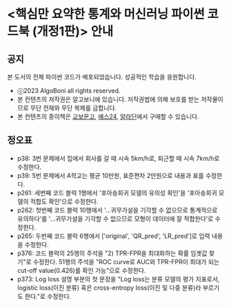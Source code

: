 # <핵심만 요약한 통계와 머신러닝 파이썬 코드북 (개정1판)> 안내
## 공지
본 도서의 전체 파이썬 코드가 배포되었습니다. 성공적인 학습을 응원합니다.
- ⓒ2023 AlgoBoni all rights reserved.
- 본 컨텐츠의 저작권은 알고보니에 있습니다. 저작권법에 의해 보호를 받는 저작물이므로 무단 전재와 무단 복제를 금합니다.
- 본 컨텐츠의 종이책은 [교보문고](https://product.kyobobook.co.kr/detail/S000209591909), [예스24](https://www.yes24.com/Product/Goods/122661688), [알라딘](https://www.aladin.co.kr/shop/wproduct.aspx?ItemId=325299435)에서 구매할 수 있습니다. 
  
## 정오표
- p38: 3번 문제에서 집에서 회사를 갈 때 시속 5km/h로, 퇴근할 때 시속 7km/h로 수정한다.
- p39: 5번 문제에서 A학교는 평균 10만원, 표준편차 2만원으로 내용과 표를 수정한다.
- p261: 세번째 코드 블럭 1행에서 '포아송회귀 모델의 유의성 확인'을 '포아송회귀 모델의 적합도 확인'으로 수정한다.
- p262: 첫번째 코드 블럭 10행에서 '...귀무가설을 기각할 수 없으므로 통계적으로 유의하다'를 '...귀무가설을 기각할 수 없으므로 모형이 데이터에 잘 적합한다'로 수정한다.
- p265: 두번째 코드 블럭 6행에서 ['original', 'QR_pred', 'LR_pred']로 입력 내용을 수정한다.
- p376: 코드 블럭의 25행의 주석을 "2) TPR-FPR을 최대화하는 확률 임곗값 찾기"로 수정한다. 51행의 주석을 "ROC curve로 AUC와 TPR-FPR이 최대가 되는 cut-off value(0.426)를 확인 가능"으로 수정한다.
- p373: Log loss 설명 부분의 첫 문장을 "Log loss는 분류 모델의 평가 지표로서, logistic loss(이진 분류) 혹은 cross-entropy loss(이진 및 다중 분류)라 부르기도 한다."로 수정한다.
